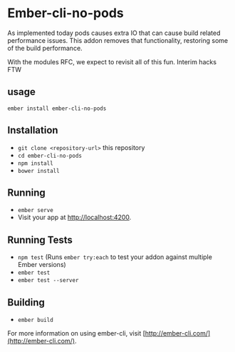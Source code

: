 # Ember-cli-no-pods

As implemented today pods causes extra IO that can cause build related performance issues.
This addon removes that functionality, restoring some of the build performance.

With the modules RFC, we expect to revisit all of this fun. Interim hacks FTW

## usage

```
ember install ember-cli-no-pods
```

## Installation

* `git clone <repository-url>` this repository
* `cd ember-cli-no-pods`
* `npm install`
* `bower install`

## Running

* `ember serve`
* Visit your app at [http://localhost:4200](http://localhost:4200).

## Running Tests

* `npm test` (Runs `ember try:each` to test your addon against multiple Ember versions)
* `ember test`
* `ember test --server`

## Building

* `ember build`

For more information on using ember-cli, visit [http://ember-cli.com/](http://ember-cli.com/).
